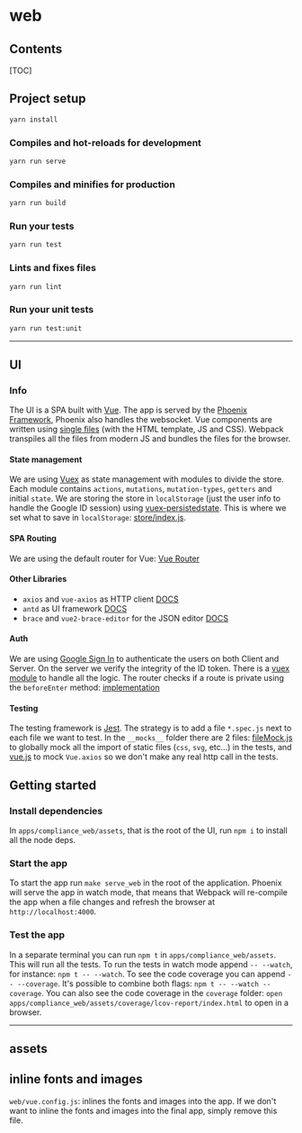 # web

## Contents

[TOC]

## Project setup

```sh
yarn install
```

### Compiles and hot-reloads for development

```sh
yarn run serve
```

### Compiles and minifies for production

```sh
yarn run build
```

### Run your tests

```sh
yarn run test
```

### Lints and fixes files

```sh
yarn run lint
```

### Run your unit tests

```sh
yarn run test:unit
```

---

## UI

### Info

The UI is a SPA built with [Vue](https://vuejs.org/v2/guide/). The app is served by the [Phoenix Framework](https://phoenixframework.org/), Phoenix also handles the websocket.
Vue components are written using [single files](https://vuejs.org/v2/guide/single-file-components.html) (with the HTML template, JS and CSS).
Webpack transpiles all the files from modern JS and bundles the files for the browser.

#### State management

We are using [Vuex](https://vuex.vuejs.org/) as state management with modules to divide the store. Each module contains `actions`, `mutations`, `mutation-types`, `getters` and initial `state`. We are storing the store in `localStorage` (just the user info to handle the Google ID session) using [vuex-persistedstate](https://github.com/robinvdvleuten/vuex-persistedstate). This is where we set what to save in `localStorage`: [store/index.js](https://bitbucket.org/openbankingteam/conformance-suite/src/develop/apps/compliance_web/assets/src/store/index.js#lines-13).

#### SPA Routing

We are using the default router for Vue: [Vue Router](https://router.vuejs.org/)

#### Other Libraries

- `axios` and `vue-axios` as HTTP client [DOCS](https://github.com/axios/axios)
- `antd` as UI framework [DOCS](https://vuecomponent.github.io/ant-design-vue/docs/vue/introduce/)
- `brace` and `vue2-brace-editor` for the JSON editor [DOCS](https://github.com/Hector101/vue2-brace-editor)

#### Auth

We are using [Google Sign In](https://developers.google.com/identity/sign-in/web/sign-in) to authenticate the users on both Client and Server. On the server we verify the integrity of the ID token. There is a [vuex module](https://bitbucket.org/openbankingteam/conformance-suite/src/develop/apps/compliance_web/assets/src/store/modules/user/) to handle all the logic.
The router checks if a route is private using the `beforeEnter` method: [implementation](https://bitbucket.org/openbankingteam/conformance-suite/src/develop/apps/compliance_web/assets/src/router/index.js#lines-13:21)

#### Testing

The testing framework is [Jest](https://jestjs.io/docs/en/getting-started). The strategy is to add a file `*.spec.js` next to each file we want to test.
In the `__mocks__` folder there are 2 files: [fileMock.js](https://bitbucket.org/openbankingteam/conformance-suite/src/develop/apps/compliance_web/assets/__mocks__/fileMock.js) to globally mock all the import of static files (`css`, `svg`, etc...) in the tests, and [vue.js](https://bitbucket.org/openbankingteam/conformance-suite/src/develop/apps/compliance_web/assets/__mocks__/vue.js) to mock `Vue.axios` so we don't make any real http call in the tests.

## Getting started

### Install dependencies

In `apps/compliance_web/assets`, that is the root of the UI, run `npm i` to install all the node deps.

### Start the app

To start the app run `make serve_web` in the root of the application. Phoenix will serve the app in watch mode, that means that Webpack will re-compile the app when a file changes and refresh the browser at `http://localhost:4000`.

### Test the app

In a separate terminal you can run `npm t` in `apps/compliance_web/assets`. This will run all the tests. To run the tests in watch mode append `-- --watch`, for instance: `npm t -- --watch`. To see the code coverage you can append `-- --coverage`. It's possible to combine both flags: `npm t -- --watch --coverage`. You can also see the code coverage in the `coverage` folder: `open apps/compliance_web/assets/coverage/lcov-report/index.html` to open in a browser.

---

## assets

## inline fonts and images

`web/vue.config.js`: inlines the fonts and images into the app. If we don't want to inline the
fonts and images into the final app, simply remove this file.
